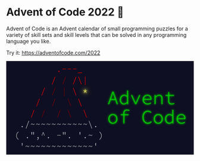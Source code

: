 # Advent of Code 2022 🎄

Advent of Code is an Advent calendar of small programming puzzles for a variety of skill sets and skill levels that can be solved in any programming language you like. 

Try it: https://adventofcode.com/2022

![advent-of-code](assets/EkaoQQTXEAMA4BN.jpg)
